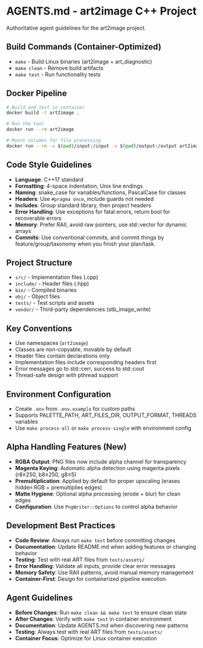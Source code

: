 # AGENTS.md - art2image C++ Project

Authoritative agent guidelines for the art2image project.

## Build Commands (Container-Optimized)
- `make` - Build Linux binaries (art2image + art_diagnostic)
- `make clean` - Remove build artifacts
- `make test` - Run functionality tests

## Docker Pipeline
```bash
# Build and test in container
docker build -t art2image .

# Run the tool
docker run --rm art2image

# Mount volumes for file processing
docker run --rm -v $(pwd)/input:/input -v $(pwd)/output:/output art2image /input/tiles.art -o /output
```

## Code Style Guidelines
- **Language**: C++17 standard
- **Formatting**: 4-space indentation, Unix line endings
- **Naming**: snake_case for variables/functions, PascalCase for classes
- **Headers**: Use `#pragma once`, include guards not needed
- **Includes**: Group standard library, then project headers
- **Error Handling**: Use exceptions for fatal errors, return bool for recoverable errors
- **Memory**: Prefer RAII, avoid raw pointers, use std::vector for dynamic arrays
- **Commits**: Use conventional commits, and commit things by feature/group/taxonomy when you finish your plan/task.

## Project Structure
- `src/` - Implementation files (.cpp)
- `include/` - Header files (.hpp)
- `bin/` - Compiled binaries
- `obj/` - Object files
- `tests/` - Test scripts and assets
- `vendor/` - Third-party dependencies (stb_image_write)

## Key Conventions
- Use namespaces (`art2image`)
- Classes are non-copyable, movable by default
- Header files contain declarations only
- Implementation files include corresponding headers first
- Error messages go to std::cerr, success to std::cout
- Thread-safe design with pthread support

## Environment Configuration
- Create `.env` from `.env.example` for custom paths
- Supports PALETTE_PATH, ART_FILES_DIR, OUTPUT_FORMAT, THREADS variables
- Use `make process-all` or `make process-single` with environment config

## Alpha Handling Features (New)
- **RGBA Output**: PNG files now include alpha channel for transparency
- **Magenta Keying**: Automatic alpha detection using magenta pixels (r8≥250, b8≥250, g8≤5)
- **Premultiplication**: Applied by default for proper upscaling (erases hidden RGB + premultiplies edges)
- **Matte Hygiene**: Optional alpha processing (erode + blur) for clean edges
- **Configuration**: Use `PngWriter::Options` to control alpha behavior

## Development Best Practices
- **Code Review**: Always run `make test` before committing changes
- **Documentation**: Update README.md when adding features or changing behavior
- **Testing**: Test with real ART files from `tests/assets/`
- **Error Handling**: Validate all inputs, provide clear error messages
- **Memory Safety**: Use RAII patterns, avoid manual memory management
- **Container-First**: Design for containerized pipeline execution

## Agent Guidelines
- **Before Changes**: Run `make clean && make test` to ensure clean state
- **After Changes**: Verify with `make test` in container environment
- **Documentation**: Update AGENTS.md when discovering new patterns
- **Testing**: Always test with real ART files from `tests/assets/`
- **Container Focus**: Optimize for Linux container execution

